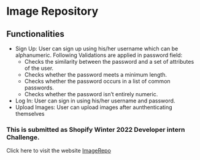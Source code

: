 # Image Repository
## Functionalities
* Sign Up: User can sign up using his/her username which can be alphanumeric. Following Validations are applied in password field:
  * Checks the similarity between the password and a set of attributes of the user.
  * Checks whether the password meets a minimum length.
  * Checks whether the password occurs in a list of common passwords.
  * Checks whether the password isn’t entirely numeric.
* Log In: User can sign in using his/her username and password.
* Upload Images: User can upload images after aunthenticating themselves

### This is submitted as Shopify Winter 2022 Developer intern Challenge.
Click here to visit the website [ImageRepo](http://gagan352.pythonanywhere.com/)

